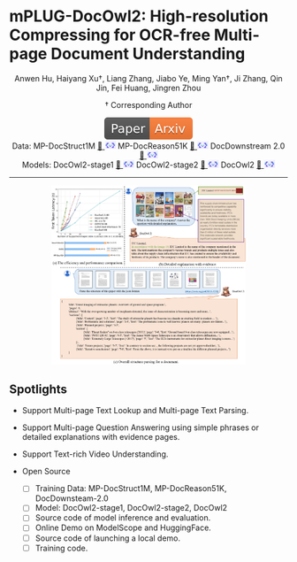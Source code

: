 # mPLUG-DocOwl2: High-resolution Compressing for OCR-free Multi-page Document Understanding

<div align="center">
Anwen Hu, Haiyang Xu†, Liang Zhang, Jiabo Ye, Ming Yan†, Ji Zhang, Qin Jin, Fei Huang, Jingren Zhou

† Corresponding Author

</div>


<div align="center">
<a href=""><img src="assets/Paper-Arxiv-orange.svg" ></a>
</div>
<div align="center">
Data: 
MP-DocStruct1M
<a href="">🤗</a><a href=""> <img src="assets/modelscope.png" width='20'></a>
MP-DocReason51K <a href="">🤗</a><a href=""> <img src="assets/modelscope.png" width='20'></a>
DocDownstream 2.0 <a href="">🤗</a><a href=""> <img src="assets/modelscope.png" width='20'></a>
</div>
<div align="center">
Models:
DocOwl2-stage1 <a href="">🤗</a><a href=""> <img src="assets/modelscope.png" width='20'></a>
DocOwl2-stage2 <a href="">🤗</a><a href=""> <img src="assets/modelscope.png" width='20'></a>
DocOwl2 <a href="">🤗</a><a href=""> <img src="assets/modelscope.png" width='20'></a>
</div>


<hr>
<div align="center">
<img src="assets/docowl2_effiency_and_case.jpg" alt="image" width="70%" height="auto">
</div>
</p>

## Spotlights

* Support Multi-page Text Lookup and Multi-page Text Parsing.
* Support Multi-page Question Answering using simple phrases or detailed explanations with evidence pages.
* Support Text-rich Video Understanding.

* Open Source
    - [ ] Training Data: MP-DocStruct1M, MP-DocReason51K, DocDownsteam-2.0
    - [ ] Model: DocOwl2-stage1, DocOwl2-stage2, DocOwl2
    - [ ] Source code of model inference and evaluation.
    - [ ]  Online Demo on ModelScope and HuggingFace.
    - [ ]  Source code of launching a local demo.
    - [ ] Training code.
